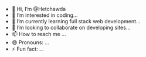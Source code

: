 - 👋 Hi, I’m @Hetchawda
- 👀 I’m interested in coding...
- 🌱 I’m currently learning full stack web development...
- 💞️ I’m looking to collaborate on developing sites...
- 📫 How to reach me ...
- 😄 Pronouns: ...
- ⚡ Fun fact: ...

<!---
Hetchawda/Hetchawda is a ✨ special ✨ repository because its `README.md` (this file) appears on your GitHub profile.
You can click the Preview link to take a look at your changes.
--->
